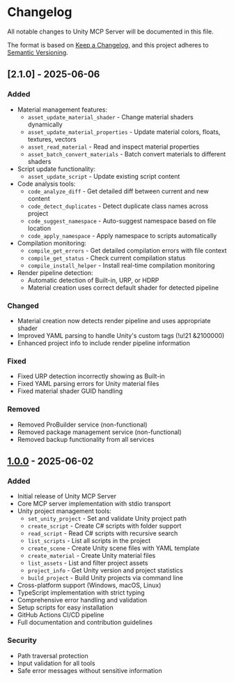 # Changelog

All notable changes to Unity MCP Server will be documented in this file.

The format is based on [Keep a Changelog](https://keepachangelog.com/en/1.0.0/),
and this project adheres to [Semantic Versioning](https://semver.org/spec/v2.0.0.html).

## [2.1.0] - 2025-06-06

### Added
- Material management features:
  - `asset_update_material_shader` - Change material shaders dynamically
  - `asset_update_material_properties` - Update material colors, floats, textures, vectors
  - `asset_read_material` - Read and inspect material properties
  - `asset_batch_convert_materials` - Batch convert materials to different shaders
- Script update functionality:
  - `asset_update_script` - Update existing script content
- Code analysis tools:
  - `code_analyze_diff` - Get detailed diff between current and new content
  - `code_detect_duplicates` - Detect duplicate class names across project
  - `code_suggest_namespace` - Auto-suggest namespace based on file location
  - `code_apply_namespace` - Apply namespace to scripts automatically
- Compilation monitoring:
  - `compile_get_errors` - Get detailed compilation errors with file context
  - `compile_get_status` - Check current compilation status
  - `compile_install_helper` - Install real-time compilation monitoring
- Render pipeline detection:
  - Automatic detection of Built-in, URP, or HDRP
  - Material creation uses correct default shader for detected pipeline

### Changed
- Material creation now detects render pipeline and uses appropriate shader
- Improved YAML parsing to handle Unity's custom tags (!u!21 &2100000)
- Enhanced project info to include render pipeline information

### Fixed
- Fixed URP detection incorrectly showing as Built-in
- Fixed YAML parsing errors for Unity material files
- Fixed material shader GUID handling

### Removed
- Removed ProBuilder service (non-functional)
- Removed package management service (non-functional)
- Removed backup functionality from all services

## [1.0.0] - 2025-06-02

### Added
- Initial release of Unity MCP Server
- Core MCP server implementation with stdio transport
- Unity project management tools:
  - `set_unity_project` - Set and validate Unity project path
  - `create_script` - Create C# scripts with folder support
  - `read_script` - Read C# scripts with recursive search
  - `list_scripts` - List all scripts in the project
  - `create_scene` - Create Unity scene files with YAML template
  - `create_material` - Create Unity material files
  - `list_assets` - List and filter project assets
  - `project_info` - Get Unity version and project statistics
  - `build_project` - Build Unity projects via command line
- Cross-platform support (Windows, macOS, Linux)
- TypeScript implementation with strict typing
- Comprehensive error handling and validation
- Setup scripts for easy installation
- GitHub Actions CI/CD pipeline
- Full documentation and contribution guidelines

### Security
- Path traversal protection
- Input validation for all tools
- Safe error messages without sensitive information

[1.0.0]: https://github.com/zabaglione/mcp-server-unity/releases/tag/v1.0.0